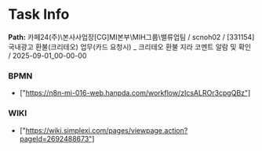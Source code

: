 # Task Info

**Path:** 카페24(주)\본사사업장\[CG]MI본부\MIH그룹\밸류업팀 / scnoh02 / [331154] 국내광고 환불(크리테오) 업무(카드 요청시) _ 크리테오 환불 지라 코멘트 알람 및 확인 / 2025-09-01_00-00-00

### BPMN
- ["https://n8n-mi-016-web.hanpda.com/workflow/zIcsALROr3cpgQBz"]

### WIKI
- ["https://wiki.simplexi.com/pages/viewpage.action?pageId=2692488673"]

